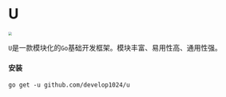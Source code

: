 # U

<img src="https://gitee.com/develop1024/static/raw/master/logo.png" style="zoom:45%;" />

`U`是一款模块化的`Go`基础开发框架。模块丰富、易用性高、通用性强。

#### 安装

```shell
go get -u github.com/develop1024/u
```
